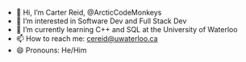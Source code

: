 - 👋 Hi, I’m Carter Reid, @ArcticCodeMonkeys
- 👀 I’m interested in Software Dev and Full Stack Dev
- 🌱 I’m currently learning C++ and SQL at the University of Waterloo
- 📫 How to reach me: cereid@uwaterloo.ca
- 😄 Pronouns: He/Him

<!---
ArcticCodeMonkeys/ArcticCodeMonkeys is a ✨ special ✨ repository because its `README.md` (this file) appears on your GitHub profile.
You can click the Preview link to take a look at your changes.
--->
